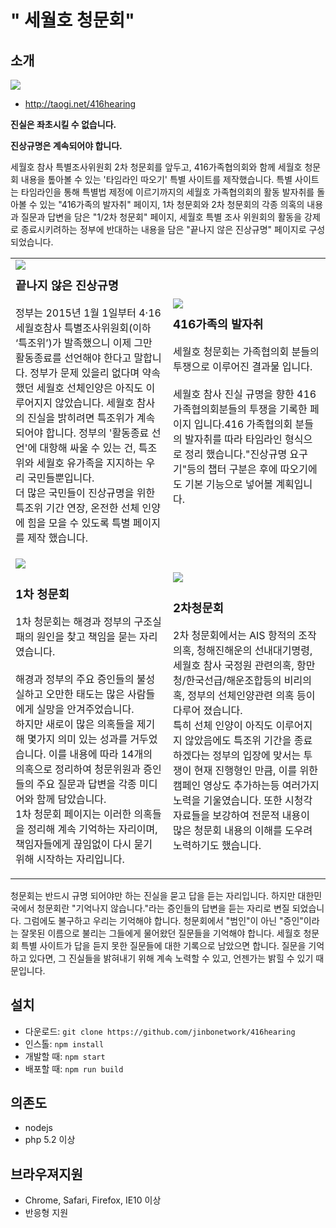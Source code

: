 " 세월호 청문회"
================

소개
----

<img src="http://lab.jinbo.net/wordpress/wp-content/uploads/2016/07/%EB%B0%B0%EB%84%8801.png">

* <http://taogi.net/416hearing>

**진실은 좌초시킬 수 없습니다.**

**진상규명은 계속되어야 합니다.**

세월호 참사 특별조사위원회 2차 청문회를 앞두고, 416가족협의회와 함께 세월호 청문회 내용을 톺아볼 수 있는 '타임라인 따오기' 특별 사이트를 제작했습니다. 특별 사이트는 타임라인을 통해 특별법 제정에 이르기까지의 세월호 가족협의회의 활동 발자취를 돌아볼 수 있는 "416가족의 발자취" 페이지, 1차 청문회와 2차 청문회의 각종 의혹의 내용과 질문과 답변을 담은 "1/2차 청문회" 페이지, 세월호 특별 조사 위원회의 활동을 강제로 종료시키려하는 정부에 반대하는 내용을 담은 "끝나지 않은 진상규명" 페이지로 구성되었습니다.

<table border="0" width="100%"><tr><td width="50%"><img src="http://lab.jinbo.net/wordpress/wp-content/uploads/2015/08/진상규명은-계속01.png" style="float: left"><h3>끝나지 않은 진상규명</h3><p>정부는 2015년 1월 1일부터 4·16세월호참사 특별조사위원회(이하 ‘특조위’)가 발족했으니 이제 그만 활동종료를 선언해야 한다고 말합니다. 정부가 문제 있을리 없다며 약속했던 세월호 선체인양은 아직도 이루어지지 않았습니다. 세월호 참사의 진실을 밝히려면 특조위가 계속 되어야 합니다. 정부의 '활동종료 선언'에 대항해 싸울 수 있는 건, 특조위와 세월호 유가족을 지지하는 우리 국민들뿐입니다.<br>더 많은 국민들이 진상규명을 위한 특조위 기간 연장, 온전한 선체 인양에 힘을 모을 수 있도록 특별 페이지를 제작 했습니다.</p></td><td width="50%"><img src="http://lab.jinbo.net/wordpress/wp-content/uploads/2015/08/416.png" style="float:left"><h3>416가족의 발자취</h3><p>세월호 청문회는 가족협의회 분들의 투쟁으로 이루어진 결과물 입니다.<br><br>세월호 참사 진실 규명을 향한 416 가족협의회분들의 투쟁을 기록한 페이지 입니다.416 가족협의회 분들의 발자취를 따라 타임라인 형식으로 정리 했습니다."진상규명 요구기"등의 챕터 구분은 후에 따오기에도 기본 기능으로 넣어볼 계획입니다.</p></td></tr><tr><td width="50%"><img src="http://lab.jinbo.net/wordpress/wp-content/uploads/2015/08/hearing01-1.png"><h3>1차 청문회</h3><p>1차 청문회는 해경과 정부의 구조실패의 원인을 찾고 책임을 묻는 자리였습니다.<br><br>해경과 정부의 주요 증인들의 불성실하고 오만한 태도는 많은 사람들에게 실망을 안겨주었습니다.<br>하지만 새로이 많은 의혹들을 제기해 몇가지 의미 있는 성과를 거두었습니다. 이를 내용에 따라 14개의 의혹으로 정리하여 청문위원과 증인들의 주요 질문과 답변을 각종 미디어와 함께 담았습니다.<br>1차 청문회 페이지는 이러한 의혹들을 정리해 계속 기억하는 자리이며, 책임자들에게 끊임없이 다시 묻기 위해 시작하는 자리입니다.</p></td><td width="50%"><img src="http://lab.jinbo.net/wordpress/wp-content/uploads/2015/08/hearing02-1.png"><h3>2차청문회</h3><p>2차 청문회에서는 AIS 항적의 조작의혹, 청해진해운의 선내대기명령, 세월호 참사 국정원 관련의혹, 항만청/한국선급/해운조합등의 비리의혹, 정부의 선체인양관련 의혹 등이 다루어 졌습니다.<br>특히 선체 인양이 아직도 이루어지지 않았음에도 특조위 기간을 종료하겠다는 정부의 입장에 맞서는 투쟁이 현재 진행형인 만큼, 이를 위한 캠페인 영상도 추가하는등 여러가지 노력을 기울였습니다. 또한 시청각 자료들을 보강하여 전문적 내용이 많은 청문회 내용의 이해를 도우려 노력하기도 했습니다.</p></td></tr></table>

청문회는 반드시 규명 되어야만 하는 진실을 묻고 답을 듣는 자리입니다. 하지만 대한민국에서 청문회란 "기억나지 않습니다."라는 증인들의 답변을 듣는 자리로 변질 되었습니다. 그럼에도 불구하고 우리는 기억해야 합니다. 청문회에서 "범인"이 아닌 "증인"이라는 잘못된 이름으로 불리는 그들에게 물어왔던 질문들을 기억해야 합니다. 세월호 청문회 특별 사이트가 답을 듣지 못한 질문들에 대한 기록으로 남았으면 합니다. 질문을 기억하고 있다면, 그 진실들을 밝혀내기 위해 계속 노력할 수 있고, 언젠가는 밝힐 수 있기 때문입니다.

설치
----
* 다운로드: `git clone https://github.com/jinbonetwork/416hearing`
* 인스톨: `npm install`
* 개발할 때: `npm start`
* 배포할 때: `npm run build`

의존도
------
* nodejs
* php 5.2 이상

브라우져지원
-----------
* Chrome, Safari, Firefox, IE10 이상
* 반응형 지원
